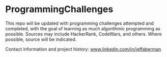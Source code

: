 # ProgrammingChallenges
This repo will be updated with programming challenges attempted and completed, with the goal of learning as much algorithmic programming as possible.  Sources may include HackerRank, CodeWars, and others.  Where possible, source will be indicated.

Contact information and project history:
www.linkedin.com/in/jeffaberman
